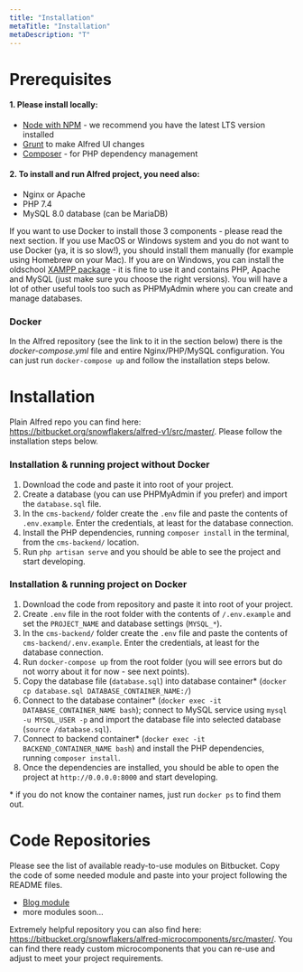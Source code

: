 ```yaml
---
title: "Installation"
metaTitle: "Installation"
metaDescription: "T"
---
```


# Prerequisites

#### 1. Please install locally:
- [Node with NPM](https://nodejs.org/en/) - we recommend you have the latest LTS version installed
- [Grunt](https://gruntjs.com/) to make Alfred UI changes
- [Composer](https://getcomposer.org/) - for PHP dependency management

#### 2. To install and run Alfred project, you need also:
- Nginx or Apache
- PHP 7.4
- MySQL 8.0 database (can be MariaDB)

If you want to use Docker to install those 3 components - please read the next section. If you use MacOS or Windows system and you do not want to use Docker (ya, it is so slow!), you should install them manually (for example using Homebrew on your Mac). If you are on Windows, you can install the oldschool [XAMPP package](https://www.apachefriends.org/pl/download.html) - it is fine to use it and contains PHP, Apache and MySQL (just make sure you choose the right versions). You will have a lot of other useful tools too such as PHPMyAdmin where you can create and manage databases.

### Docker
In the Alfred repository (see the link to it in the section below) there is the *docker-compose.yml* file and entire Nginx/PHP/MySQL configuration. You can just run `docker-compose up` and follow the installation steps below.

# Installation
Plain Alfred repo you can find here: https://bitbucket.org/snowflakers/alfred-v1/src/master/. Please follow the installation steps below.

### Installation & running project without Docker

1. Download the code and paste it into root of your project.
2. Create a database (you can use PHPMyAdmin if you prefer) and import the `database.sql` file.
3. In the `cms-backend/` folder create the `.env` file and paste the contents of `.env.example`. Enter the credentials, at least for the database connection.
4. Install the PHP dependencies, running `composer install` in the terminal, from the `cms-backend/` location.
5. Run `php artisan serve` and you should be able to see the project and start developing.

### Installation & running project on Docker

1. Download the code from repository and paste it into root of your project.
2. Create `.env` file in the root folder with the contents of `/.env.example` and set the `PROJECT_NAME` and database settings (`MYSQL_*`).
3. In the `cms-backend/` folder create the `.env` file and paste the contents of `cms-backend/.env.example`. Enter the credentials, at least for the database connection.
4. Run `docker-compose up` from the root folder (you will see errors but do not worry about it for now - see next points).
5. Copy the database file (`database.sql`) into database container* (`docker cp database.sql DATABASE_CONTAINER_NAME:/`)
6. Connect to the database container* (`docker exec -it DATABASE_CONTAINER_NAME bash`); connect to MySQL service using `mysql -u MYSQL_USER -p` and import the database file into selected database (`source /database.sql`).
7. Connect to backend container* (`docker exec -it BACKEND_CONTAINER_NAME bash`) and install the PHP dependencies, running `composer install`.
8. Once the dependencies are installed, you should be able to open the project at `http://0.0.0.0:8000` and start developing.

&#42; if you do not know the container names, just run `docker ps` to find them out.

# Code Repositories
Please see the list of available ready-to-use modules on Bitbucket. Copy the code of some needed module and paste into your project following the README files.

- [Blog module](https://bitbucket.org/snowflakers/alfred-v1-blog/src/master/)
- more modules soon...

Extremely helpful repository you can also find here: https://bitbucket.org/snowflakers/alfred-microcomponents/src/master/. You can find there ready custom microcomponents that you can re-use and adjust to meet your project requirements.
